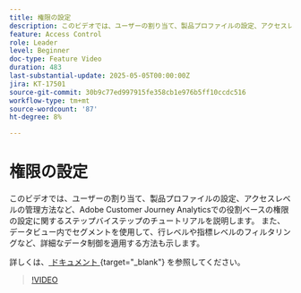 ```yaml
---
title: 権限の設定
description: このビデオでは、ユーザーの割り当て、製品プロファイルの設定、アクセスレベルの管理方法など、Adobe Customer Journey Analyticsでの役割ベースの権限の設定に関するステップバイステップのチュートリアルを説明します。
feature: Access Control
role: Leader
level: Beginner
doc-type: Feature Video
duration: 483
last-substantial-update: 2025-05-05T00:00:00Z
jira: KT-17501
source-git-commit: 30b9c77ed997915fe358cb1e976b5ff10ccdc516
workflow-type: tm+mt
source-wordcount: '87'
ht-degree: 8%

---
```


# 権限の設定

このビデオでは、ユーザーの割り当て、製品プロファイルの設定、アクセスレベルの管理方法など、Adobe Customer Journey Analyticsでの役割ベースの権限の設定に関するステップバイステップのチュートリアルを説明します。 また、データビュー内でセグメントを使用して、行レベルや指標レベルのフィルタリングなど、詳細なデータ制御を適用する方法も示します。

詳しくは、[ ドキュメント ](https://experienceleague.adobe.com/ja/docs/analytics-platform/using/technotes/access-control){target="_blank"} を参照してください。

>[!VIDEO](https://video.tv.adobe.com/v/3463383/?learn=on)
